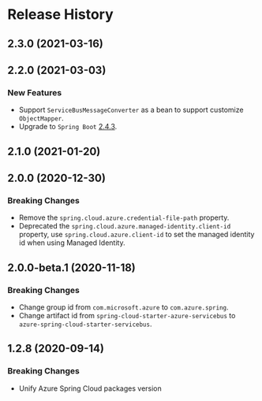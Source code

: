 # Release History

## 2.3.0 (2021-03-16)


## 2.2.0 (2021-03-03)
### New Features
 - Support `ServiceBusMessageConverter` as a bean to support customize `ObjectMapper`. 
 - Upgrade to `Spring Boot` [2.4.3](https://github.com/spring-projects/spring-boot/releases/tag/v2.4.3).

## 2.1.0 (2021-01-20)


## 2.0.0 (2020-12-30)
### Breaking Changes
- Remove the `spring.cloud.azure.credential-file-path` property.
- Deprecated the `spring.cloud.azure.managed-identity.client-id` property,
  use `spring.cloud.azure.client-id` to set the managed identity id when using Managed Identity.

## 2.0.0-beta.1 (2020-11-18)
### Breaking Changes
- Change group id from `com.microsoft.azure` to `com.azure.spring`.
- Change artifact id from `spring-cloud-starter-azure-servicebus` to `azure-spring-cloud-starter-servicebus`.

## 1.2.8 (2020-09-14)
### Breaking Changes
- Unify Azure Spring Cloud packages version
